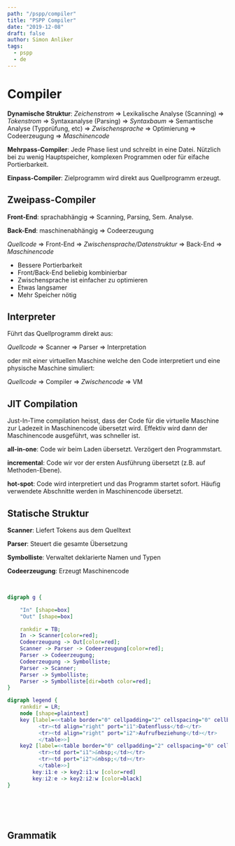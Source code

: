 ```yaml
---
path: "/pspp/compiler"
title: "PSPP Compiler"
date: "2019-12-08"
draft: false
author: Simon Anliker
tags:
  - pspp
  - de
---
```


# Compiler

**Dynamische Struktur**: *Zeichenstrom* => Lexikalische Analyse (Scanning) => *Tokenstrom* => Syntaxanalyse (Parsing) => *Syntaxbaum* => Semantische Analyse (Typprüfung, etc) => *Zwischensprache* => Optimierung => Codeerzeugung => *Maschinencode*

**Mehrpass-Compiler**: Jede Phase liest und schreibt in eine Datei. Nützlich bei zu wenig Hauptspeicher, komplexen Programmen oder für eifache Portierbarkeit.

**Einpass-Compiler**: Zielprogramm wird direkt aus Quellprogramm erzeugt.


## Zweipass-Compiler

**Front-End**: sprachabhängig => Scanning, Parsing, Sem. Analyse.  

**Back-End**: maschinenabhängig => Codeerzeugung


*Quellcode* => Front-End => *Zwischensprache/Datenstruktur* => Back-End => *Maschinencode*

* Bessere Portierbarkeit
* Front/Back-End beliebig kombinierbar
* Zwischensprache ist einfacher zu optimieren
* Etwas langsamer
* Mehr Speicher nötig


## Interpreter

Führt das Quellprogramm direkt aus:

*Quellcode* => Scanner => Parser => Interpretation

oder mit einer virtuellen Maschine welche den Code interpretiert und eine physische Maschine simuliert: 

*Quellcode* => Compiler => *Zwischencode* => VM


## JIT Compilation

Just-In-Time compilation heisst, dass der Code für die virtuelle Maschine zur Ladezeit in Maschinencode übersetzt wird. Effektiv wird dann der Maschinencode ausgeführt, was schneller ist.

**all-in-one**: Code wir beim Laden übersetzt. Verzögert den Programmstart.

**incremental**: Code wir vor der ersten Ausführung übersetzt (z.B. auf Methoden-Ebene).

**hot-spot**: Code wird interpretiert und das Programm startet sofort. Häufig verwendete Abschnitte werden in Maschinencode übersetzt.


## Statische Struktur

**Scanner**: Liefert Tokens aus dem Quelltext

**Parser**: Steuert die gesamte Übersetzung

**Symbolliste**: Verwaltet deklarierte Namen und Typen

**Codeerzeugung**: Erzeugt Maschinencode

<br>

```dot
digraph g {

    "In" [shape=box]
    "Out" [shape=box]

    rankdir = TB;
    In -> Scanner[color=red];
    Codeerzeugung -> Out[color=red];
    Scanner -> Parser -> Codeerzeugung[color=red];
    Parser -> Codeerzeugung;
    Codeerzeugung -> Symbolliste;
    Parser -> Scanner;
    Parser -> Symbolliste;
    Parser -> Symbolliste[dir=both color=red];
}
```


```dot
digraph legend { 
    rankdir = LR;
    node [shape=plaintext]
    key [label=<<table border="0" cellpadding="2" cellspacing="0" cellborder="0">
          <tr><td align="right" port="i1">Datenfluss</td></tr>
          <tr><td align="right" port="i2">Aufrufbeziehung</td></tr>
          </table>>]
    key2 [label=<<table border="0" cellpadding="2" cellspacing="0" cellborder="0">
          <tr><td port="i1">&nbsp;</td></tr>
          <tr><td port="i2">&nbsp;</td></tr>
          </table>>]
        key:i1:e -> key2:i1:w [color=red]
        key:i2:e -> key2:i2:w [color=black]
}
```

<br>
<br>
<br>

## Grammatik




